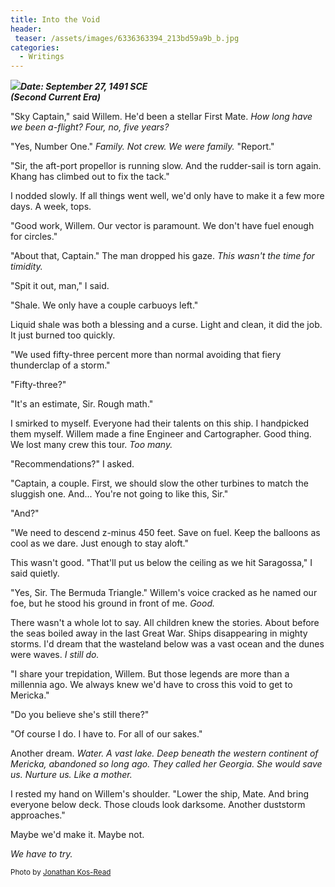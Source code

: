 ```yaml
---
title: Into the Void
header:
 teaser: /assets/images/6336363394_213bd59a9b_b.jpg
categories:
  - Writings
---
```

<img src="https://douglangille.github.io/assets/images/6336363394_213bd59a9b_b.jpg">***Date: September 27, 1491 SCE  
 (Second Current Era)***

"Sky Captain," said Willem. He'd been a stellar First Mate. *How long have we been a-flight? Four, no, five years?*

"Yes, Number One." *Family. Not crew. We were family.* "Report."

"Sir, the aft-port propellor is running slow. And the rudder-sail is torn again. Khang has climbed out to fix the tack."

I nodded slowly. If all things went well, we'd only have to make it a few more days. A week, tops.

"Good work, Willem. Our vector is paramount. We don't have fuel enough for circles."

"About that, Captain." The man dropped his gaze. *This wasn't the time for timidity.*

"Spit it out, man," I said.

"Shale. We only have a couple carbuoys left."

Liquid shale was both a blessing and a curse. Light and clean, it did the job. It just burned too quickly.

"We used fifty-three percent more than normal avoiding that fiery thunderclap of a storm."

"Fifty-three?"

"It's an estimate, Sir. Rough math."

I smirked to myself. Everyone had their talents on this ship. I handpicked them myself. Willem made a fine Engineer and Cartographer. Good thing. We lost many crew this tour. *Too many.*

"Recommendations?" I asked.

"Captain, a couple. First, we should slow the other turbines to match the sluggish one. And... You're not going to like this, Sir."

"And?"

"We need to descend z-minus 450 feet. Save on fuel. Keep the balloons as cool as we dare. Just enough to stay aloft."

This wasn't good. "That'll put us below the ceiling as we hit Saragossa," I said quietly.

"Yes, Sir. The Bermuda Triangle." Willem's voice cracked as he named our foe, but he stood his ground in front of me. *Good.*

There wasn't a whole lot to say. All children knew the stories. About before the seas boiled away in the last Great War. Ships disappearing in mighty storms. I'd dream that the wasteland below was a vast ocean and the dunes were waves. *I still do.*

"I share your trepidation, Willem. But those legends are more than a millennia ago. We always knew we'd have to cross this void to get to Mericka."

"Do you believe she's still there?"

"Of course I do. I have to. For all of our sakes."

Another dream. *Water. A vast lake. Deep beneath the western continent of Mericka, abandoned so long ago. They called her Georgia. She would save us. Nurture us. Like a mother.*

I rested my hand on Willem's shoulder. "Lower the ship, Mate. And bring everyone below deck. Those clouds look darksome. Another duststorm approaches."

Maybe we'd make it. Maybe not.

*We have to try.*

<small>Photo by <a href="http://www.flickr.com/photos/47223993@N03/6336363394">Jonathan Kos-Read</a></small>